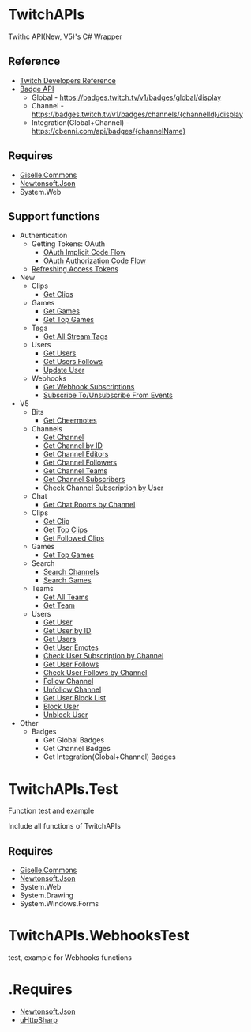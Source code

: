 # TwitchAPIs

Twithc API(New, V5)'s C# Wrapper

## Reference
* [Twitch Developers Reference](https://dev.twitch.tv/docs/api/reference/)
* [Badge API](https://discuss.dev.twitch.tv/t/beta-badge-api/6388)
  * Global - https://badges.twitch.tv/v1/badges/global/display
  * Channel - https://badges.twitch.tv/v1/badges/channels/{channelId}/display
  * Integration(Global+Channel) - https://cbenni.com/api/badges/{channelName}

## Requires
* [Giselle.Commons](https://github.com/gisellevonbingen/Giselle.Commons)
* [Newtonsoft.Json](https://www.newtonsoft.com/json)
* System.Web

## Support functions
* Authentication
  * Getting Tokens: OAuth
    * [OAuth Implicit Code Flow](https://dev.twitch.tv/docs/authentication/getting-tokens-oauth/#oauth-implicit-code-flow)
    * [OAuth Authorization Code Flow](https://dev.twitch.tv/docs/authentication/getting-tokens-oauth/#oauth-authorization-code-flow)
  * [Refreshing Access Tokens](https://dev.twitch.tv/docs/authentication/#refreshing-access-tokens)
* New
  * Clips
    * [Get Clips](https://dev.twitch.tv/docs/api/reference/#get-clips)
  * Games
    * [Get Games](https://dev.twitch.tv/docs/api/reference/#get-games)
    * [Get Top Games](https://dev.twitch.tv/docs/api/reference/#get-top-games)
  * Tags
    * [Get All Stream Tags](https://dev.twitch.tv/docs/api/reference/#get-all-stream-tags)
  * Users
    * [Get Users](https://dev.twitch.tv/docs/api/reference/#get-users)
    * [Get Users Follows](https://dev.twitch.tv/docs/api/reference/#get-users-follows)
    * [Update User](https://dev.twitch.tv/docs/api/reference/#update-user)
  * Webhooks
    * [Get Webhook Subscriptions](https://dev.twitch.tv/docs/api/reference/#get-webhook-subscriptions)
    * [Subscribe To/Unsubscribe From Events](https://dev.twitch.tv/docs/api/webhooks-reference/#subscribe-tounsubscribe-from-events)
* V5
  * Bits
    * [Get Cheermotes](https://dev.twitch.tv/docs/v5/reference/bits/#get-cheermotes)
  * Channels
    * [Get Channel](https://dev.twitch.tv/docs/v5/reference/channels/#get-channel)
    * [Get Channel by ID](https://dev.twitch.tv/docs/v5/reference/channels/#get-channel-by-id)
    * [Get Channel Editors](https://dev.twitch.tv/docs/v5/reference/channels/#get-channel-editors)
    * [Get Channel Followers](https://dev.twitch.tv/docs/v5/reference/channels/#get-channel-followers)
    * [Get Channel Teams](https://dev.twitch.tv/docs/v5/reference/channels/#get-channel-teams)
    * [Get Channel Subscribers](https://dev.twitch.tv/docs/v5/reference/channels/#get-channel-subscribers)
    * [Check Channel Subscription by User](https://dev.twitch.tv/docs/v5/reference/channels/#check-channel-subscription-by-user)
  * Chat
    * [Get Chat Rooms by Channel](https://dev.twitch.tv/docs/v5/reference/chat/#get-chat-rooms-by-channel)
  * Clips
    * [Get Clip](https://dev.twitch.tv/docs/v5/reference/clips/#get-clip)
    * [Get Top Clips](https://dev.twitch.tv/docs/v5/reference/clips/#get-top-clips)
    * [Get Followed Clips](https://dev.twitch.tv/docs/v5/reference/clips/#get-followed-clips)
  * Games
    * [Get Top Games](https://dev.twitch.tv/docs/v5/reference/games/#get-top-games)
  * Search
    * [Search Channels](https://dev.twitch.tv/docs/v5/reference/search/#search-channels)
    * [Search Games](https://dev.twitch.tv/docs/v5/reference/search/#search-games)
  * Teams
    * [Get All Teams](https://dev.twitch.tv/docs/v5/reference/teams/#get-all-teams)
    * [Get Team](https://dev.twitch.tv/docs/v5/reference/teams/#get-team)
  * Users
    * [Get User](https://dev.twitch.tv/docs/v5/reference/users/#get-user)
    * [Get User by ID](https://dev.twitch.tv/docs/v5/reference/users/#get-user-by-id)
    * [Get Users](https://dev.twitch.tv/docs/v5/reference/users/#get-users)
    * [Get User Emotes](https://dev.twitch.tv/docs/v5/reference/users/#get-user-emotes)
    * [Check User Subscription by Channel](https://dev.twitch.tv/docs/v5/reference/users/#check-user-subscription-by-channel)
    * [Get User Follows](https://dev.twitch.tv/docs/v5/reference/users/#get-user-follows)
    * [Check User Follows by Channel](https://dev.twitch.tv/docs/v5/reference/users/#check-user-follows-by-channel)
    * [Follow Channel](https://dev.twitch.tv/docs/v5/reference/users/#follow-channel)
    * [Unfollow Channel](https://dev.twitch.tv/docs/v5/reference/users/#unfollow-channel)
    * [Get User Block List](https://dev.twitch.tv/docs/v5/reference/users/#get-user-block-list)
    * [Block User](https://dev.twitch.tv/docs/v5/reference/users/#block-user)
    * [Unblock User](https://dev.twitch.tv/docs/v5/reference/users/#unblock-user)
* Other
  * Badges
    * Get Global Badges
    * Get Channel Badges
    * Get Integration(Global+Channel) Badges

# TwitchAPIs.Test

Function test and example

Include all functions of TwitchAPIs

## Requires
* [Giselle.Commons](https://github.com/gisellevonbingen/Giselle.Commons)
* [Newtonsoft.Json](https://www.newtonsoft.com/json)
* System.Web
* System.Drawing
* System.Windows.Forms

# TwitchAPIs.WebhooksTest

test, example for Webhooks functions

# .Requires
* [Newtonsoft.Json](https://www.newtonsoft.com/json)
* [uHttpSharp](https://github.com/Code-Sharp/uHttpSharp)
